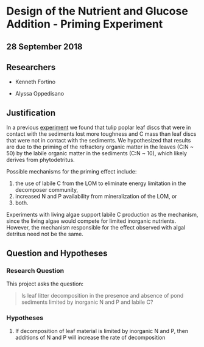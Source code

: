 # Design of the Nutrient and Glucose Addition - Priming Experiment
## 28 September 2018

## Researchers

 * Kenneth Fortino

 * Alyssa Oppedisano


## Justification

In a previous [experiment](https://github.com/KennyPeanuts/sediment_priming) we found that tulip poplar leaf discs that were in contact with the sediments lost more toughness and C mass than leaf discs that were not in contact with the sediments.  We hypothesized that results are due to the priming of the refractory organic matter in the leaves (C:N ~ 50) by the labile organic matter in the sediments (C:N ~ 10), which likely derives from phytodetritus. 

Possible mechanisms for the priming effect include:
 1. the use of labile C from the LOM to eliminate energy limitation in the decomposer community,  
 2. increased N and P availability from mineralization of the LOM, or
 3. both. 

Experiments with living algae support labile C production as the mechanism, since the living algae would compete for limited inorganic nutrients.  However, the mechanism responsible for the effect observed with algal detritus need not be the same.

## Question and Hypotheses


### Research Question 

This project asks the question:

> Is leaf litter decomposition in the presence and absence of pond sediments limited by inorganic N and P and labile C?


### Hypotheses

1. If decomposition of leaf material is limited by inorganic N and P, then additions of N and P will increase the rate of decomposition 	
